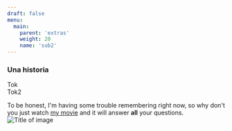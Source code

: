 ```yaml
---
draft: false
menu:
  main:
    parent: 'extras'
    weight: 20
    name: 'sub2'
---
```



### Una historia
Tok </br>
Tok2

To be honest, I'm having some trouble remembering right now, so why don't you
just watch [my movie](https://en.wikipedia.org/wiki/The_Big_Lebowski) and it
will answer **all** your questions.
![Title of image](Teclado-espa-ol-VIM_con_Leyenda.webp)

